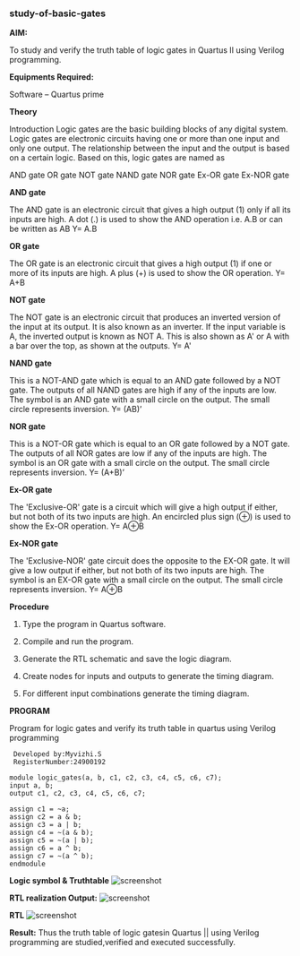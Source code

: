 ### study-of-basic-gates

**AIM:** 

To study and verify the truth table of logic gates in Quartus II using Verilog programming.

**Equipments Required:**

Software – Quartus prime 

**Theory**

Introduction Logic gates are the basic building blocks of any digital system. Logic gates are electronic circuits having one or more than one input and only one output. The relationship between the input and the output is based on a certain logic. Based on this, logic gates are named as

AND gate OR gate NOT gate NAND gate NOR gate Ex-OR gate Ex-NOR gate

**AND gate**

The AND gate is an electronic circuit that gives a high output (1) only if all its inputs are high. A dot (.) is used to show the AND operation i.e. A.B or can be written as AB
Y= A.B

**OR gate** 

The OR gate is an electronic circuit that gives a high output (1) if one or more of its inputs are high. A plus (+) is used to show the OR operation.
Y= A+B

**NOT gate**

The NOT gate is an electronic circuit that produces an inverted version of the input at its output. It is also known as an inverter. If the input variable is A, the inverted output is known as NOT A. This is also shown as A' or A with a bar over the top, as shown at the outputs.
Y= A'

**NAND gate**

This is a NOT-AND gate which is equal to an AND gate followed by a NOT gate. The outputs of all NAND gates are high if any of the inputs are low. The symbol is an AND gate with a small circle on the output. The small circle represents inversion.
Y= (AB)’

**NOR gate**

This is a NOT-OR gate which is equal to an OR gate followed by a NOT gate. The outputs of all NOR gates are low if any of the inputs are high. The symbol is an OR gate with a small circle on the output. The small circle represents inversion.
Y= (A+B)’

**Ex-OR gate**

The 'Exclusive-OR' gate is a circuit which will give a high output if either, but not both of its two inputs are high. An encircled plus sign (⊕) is used to show the Ex-OR operation.
Y= A⊕B

**Ex-NOR gate**

The 'Exclusive-NOR' gate circuit does the opposite to the EX-OR gate. It will give a low output if either, but not both of its two inputs are high. The symbol is an EX-OR gate with a small circle on the output. The small circle represents inversion.
Y= A⊕B

**Procedure** 

1.	Type the program in Quartus software.

2.	Compile and run the program.

3.	Generate the RTL schematic and save the logic diagram.

4.	Create nodes for inputs and outputs to generate the timing diagram.

5.	For different input combinations generate the timing diagram.


**PROGRAM**

Program for logic gates and verify its truth table in quartus using Verilog programming
```
 Developed by:Myvizhi.S
 RegisterNumber:24900192
```
```
module logic_gates(a, b, c1, c2, c3, c4, c5, c6, c7);
input a, b;
output c1, c2, c3, c4, c5, c6, c7;

assign c1 = ~a;
assign c2 = a & b;
assign c3 = a | b;
assign c4 = ~(a & b);
assign c5 = ~(a | b);
assign c6 = a ^ b;
assign c7 = ~(a ^ b);
endmodule
``` 
 
**Logic symbol & Truthtable**
![screenshot](https://github.com/user-attachments/assets/43fa4bd1-0321-4ba3-a91e-5e1ddfa03e21)


**RTL realization Output:** 
![screenshot](https://github.com/user-attachments/assets/d14bdb5d-823f-4859-98a2-f3effb26c6ce)

**RTL**
![screenshot](https://github.com/user-attachments/assets/ae0213d6-b916-42fe-91a5-c10c7e4d8ca6)


**Result:**
Thus the truth table of logic gatesin Quartus || using Verilog programming are studied,verified and executed successfully.


